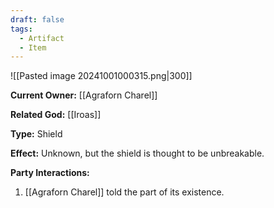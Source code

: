 ```yaml
---
draft: false
tags:
  - Artifact
  - Item
---
```

![[Pasted image 20241001000315.png|300]]

**Current Owner:** [[Agraforn Charel]]

**Related God:** [[Iroas]]

**Type:** Shield

**Effect:** Unknown, but the shield is thought to be unbreakable. 

**Party Interactions:** 

1. [[Agraforn Charel]] told the part of its existence. 